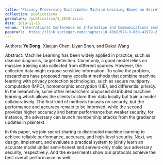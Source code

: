 ```yaml
---
title: "Privacy-Preserving Distributed Machine Learning Based on Secret Sharing"
collection: publications
permalink: /publication/1_2019-icics
date: 2019-12-15
venue: 'International Conference on Information and Communications Security'
paperurl: 'https://link.springer.com/chapter/10.1007/978-3-030-41579-2_40'
---
```

Authors: **Ye Dong**, Xiaojun Chen, Liyan Shen, and Dakui Wang

Abstract: Machine Learning has been widely applied in practice, such as disease diagnosis, target detection. Commonly, a good model relies on massive training data collected from different sources. However, the collected data might expose sensitive information. To solve the problem, researchers have proposed many excellent methods that combine machine learning with privacy protection technologies, such as secure multiparty computation (MPC), homomorphic encryption (HE), and differential privacy. In the meanwhile, some other researchers proposed distributed machine learning which allows the clients to store their data locally but train a model collaboratively. The first kind of methods focuses on security, but the performance and accuracy remain to be improved, while the second provides higher accuracy and better performance but weaker security, for instance, the adversary can launch membership attacks from the gradients’ updates in plaintext.

In this paper, we join secret sharing to distributed machine learning to achieve reliable performance, accuracy, and high-level security. Next, we design, implement, and evaluate a practical system to jointly learn an accurate model under semi-honest and servers-only malicious adversary security, respectively. And the experiments show our protocols achieve the best overall performance as well.